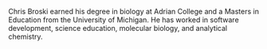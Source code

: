 Chris Broski earned his degree in biology at Adrian College and a Masters in Education from the University of Michigan. He has worked in software development, science education, molecular biology, and analytical chemistry.
